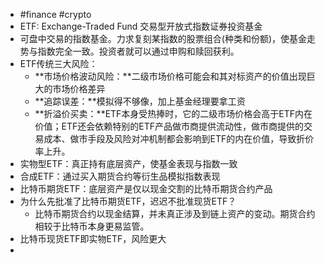 - #finance #crypto
- ETF: Exchange-Traded Fund 交易型开放式指数证券投资基金
- 可盘中交易的指数基金。力求复刻某指数的股票组合(种类和份额)，使基金走势与指数完全一致。投资者就可以通过申购和赎回获利。
- ETF传统三大风险：
	- **市场价格波动风险：**二级市场价格可能会和其对标资产的价值出现巨大的市场价格差异
	- **追踪误差：**模拟得不够像，加上基金经理要拿工资
	- **折溢价买卖：**ETF本身受热捧时，它的二级市场价格会高于ETF内在价值；ETF还会依赖特别的ETF产品做市商提供流动性，做市商提供的交易成本、做市手段及风险对冲机制都会影响到ETF的内在价值，导致折价率上升。
- 实物型ETF：真正持有底层资产，使基金表现与指数一致
- 合成ETF：通过买入期货合约等衍生品模拟指数表现
- 比特币期货ETF：底层资产是仅以现金交割的比特币期货合约产品
- 为什么先批准了比特币期货ETF，迟迟不批准现货ETF？
	- 比特币期货合约以现金结算，并未真正涉及到链上资产的变动。期货合约相较于比特币本身更易监管。
- 比特币现货ETF即实物ETF，风险更大
-